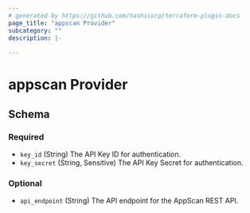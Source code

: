 ```yaml
---
# generated by https://github.com/hashicorp/terraform-plugin-docs
page_title: "appscan Provider"
subcategory: ""
description: |-
  
---
```


# appscan Provider





<!-- schema generated by tfplugindocs -->
## Schema

### Required

- `key_id` (String) The API Key ID for authentication.
- `key_secret` (String, Sensitive) The API Key Secret for authentication.

### Optional

- `api_endpoint` (String) The API endpoint for the AppScan REST API.
